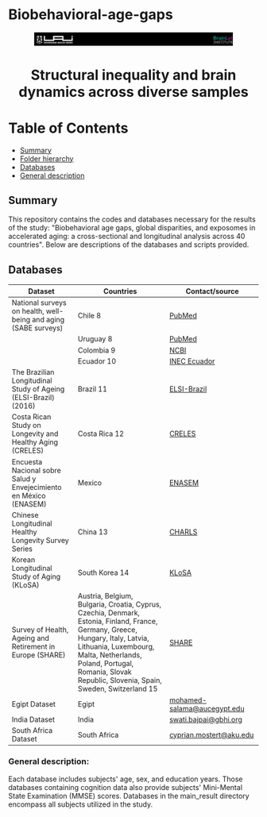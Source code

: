 # Biobehavioral-age-gaps

<p align="center">
  <img src="images/header.png" width="400" alt="Cabecera">
</p>


# <p align="center">Structural inequality and brain dynamics across diverse samples</p>

# Table of Contents
- [Summary](#Summary)
- [Folder hierarchy](#Folderhierarchy)
- [Databases](#Databases)
- [General description](#Generaldescription)


  

## Summary
<a name="Summary"></a>
This repository contains the codes and databases necessary for the results of the study: "Biobehavioral age gaps, global disparities, and exposomes in accelerated aging: a cross-sectional and longitudinal analysis across 40 countries". Below are descriptions of the databases and scripts provided.


## Databases
<a name="Databases"></a>

| Dataset | Countries | Contact/source |
|---------|-----------|----------------|
| National surveys on health, well-being and aging (SABE surveys) | Chile 8 | [PubMed](https://pubmed.ncbi.nlm.nih.gov/16053641/) |
|  | Uruguay 8 | [PubMed](https://pubmed.ncbi.nlm.nih.gov/16053641/) |
|  | Colombia 9 | [NCBI](https://www.ncbi.nlm.nih.gov/pmc/articles/PMC6774577) |
|  | Ecuador 10 | [INEC Ecuador](https://www.ecuadorencifras.gob.ec/encuesta-de-salud-bienestar-del-adulto-mayor/) |
| The Brazilian Longitudinal Study of Ageing (ELSI-Brazil) (2016) | Brazil 11 | [ELSI-Brazil](https://elsi.cpqrr.fiocruz.br/) |
| Costa Rican Study on Longevity and Healthy Aging (CRELES) | Costa Rica 12 | [CRELES](http://www.creles.berkeley.edu/index.html) |
| Encuesta Nacional sobre Salud y Envejecimiento en México (ENASEM) | Mexico | [ENASEM](https://enasem.org/Home/index_esp.aspx) |
| Chinese Longitudinal Healthy Longevity Survey Series | China 13 | [CHARLS](https://charls.pku.edu.cn/en/) |
| Korean Longitudinal Study of Aging (KLoSA) | South Korea 14 | [KLoSA](https://survey.keis.or.kr/eng/klosa/klosa01.jsp) |
| Survey of Health, Ageing and Retirement in Europe (SHARE) | Austria, Belgium, Bulgaria, Croatia, Cyprus, Czechia, Denmark, Estonia, Finland, France, Germany, Greece, Hungary, Italy, Latvia, Lithuania, Luxembourg, Malta, Netherlands, Poland, Portugal, Romania, Slovak Republic, Slovenia, Spain, Sweden, Switzerland 15 | [SHARE](https://www.share-eric.eu/) |
| Egipt Dataset | Egipt | mohamed-salama@aucegypt.edu |
| India Dataset | India | swati.bajpai@gbhi.org |
| South Africa Dataset | South Africa | cyprian.mostert@aku.edu |

### General description:
<a name="Generaldescription"></a>
Each database includes subjects' age, sex, and education years. Those databases containing cognition data also provide subjects' Mini-Mental State Examination (MMSE) scores. Databases in the main_result directory encompass all subjects utilized in the study.


